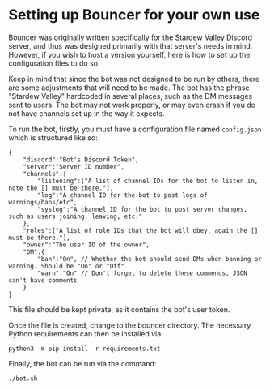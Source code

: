 # Setting up Bouncer for your own use

Bouncer was originally written specifically for the Stardew Valley Discord server, and thus was designed primarily with that server's needs in mind. However, if you wish to host a version yourself, here is how to set up the configuration files to do so.

Keep in mind that since the bot was not designed to be run by others, there are some adjustments that will need to be made. The bot has the phrase "Stardew Valley" hardcoded in several places, such as the DM messages sent to users. The bot may not work properly, or may even crash if you do not have channels set up in the way it expects.

To run the bot, firstly, you must have a configuration file named `config.json` which is structured like so:

```
{
    "discord":"Bot's Discord Token",
    "server":"Server ID number",
    "channels":{
        "listening":["A list of channel IDs for the bot to listen in, note the [] must be there."],
        "log":"A channel ID for the bot to post logs of warnings/bans/etc",
        "syslog":"A channel ID for the bot to post server changes, such as users joining, leaving, etc."
    },
    "roles":["A list of role IDs that the bot will obey, again the [] must be there."],
    "owner":"The user ID of the owner",
    "DM":{
        "ban":"On", // Whether the bot should send DMs when banning or warning. Should be "On" or "Off"
        "warn":"On" // Don't forget to delete these commends, JSON can't have comments
    }
}
```

This file should be kept private, as it contains the bot's user token.

Once the file is created, change to the bouncer directory. The necessary Python requirements can then be installed via:

`python3 -m pip install -r requirements.txt`

Finally, the bot can be run via the command:

`./bot.sh`
